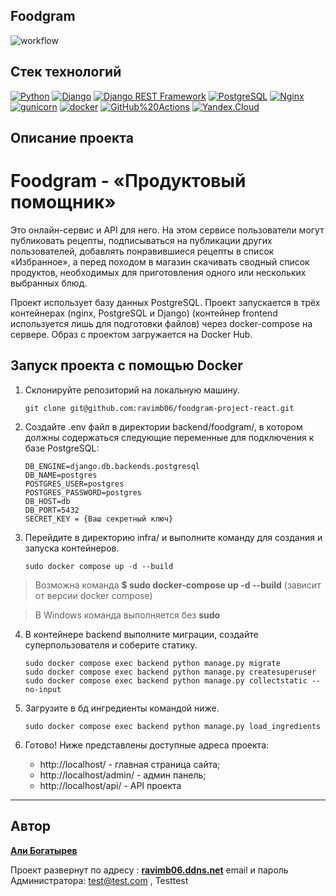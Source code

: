 ## Foodgram

![workflow](https://github.com/ravimb06/foodgram-project-react/actions/workflows/main.yml/badge.svg)

## Стек технологий

[![Python](https://img.shields.io/badge/-Python-464646?style=flat-square&logo=Python)](https://www.python.org/)
[![Django](https://img.shields.io/badge/-Django-464646?style=flat-square&logo=Django)](https://www.djangoproject.com/)
[![Django REST Framework](https://img.shields.io/badge/-Django%20REST%20Framework-464646?style=flat-square&logo=Django%20REST%20Framework)](https://www.django-rest-framework.org/)
[![PostgreSQL](https://img.shields.io/badge/-PostgreSQL-464646?style=flat-square&logo=PostgreSQL)](https://www.postgresql.org/)
[![Nginx](https://img.shields.io/badge/-NGINX-464646?style=flat-square&logo=NGINX)](https://nginx.org/ru/)
[![gunicorn](https://img.shields.io/badge/-gunicorn-464646?style=flat-square&logo=gunicorn)](https://gunicorn.org/)
[![docker](https://img.shields.io/badge/-Docker-464646?style=flat-square&logo=docker)](https://www.docker.com/)
[![GitHub%20Actions](https://img.shields.io/badge/-GitHub%20Actions-464646?style=flat-square&logo=GitHub%20actions)](https://github.com/features/actions)
[![Yandex.Cloud](https://img.shields.io/badge/-Yandex.Cloud-464646?style=flat-square&logo=Yandex.Cloud)](https://cloud.yandex.ru/)

## Описание проекта
# Foodgram - «Продуктовый помощник»

Это онлайн-сервис и API для него. На этом сервисе пользователи могут публиковать рецепты, подписываться на публикации других пользователей, добавлять понравившиеся рецепты в список «Избранное», а перед походом в магазин скачивать сводный список продуктов, необходимых для приготовления одного или нескольких выбранных блюд.

Проект использует базу данных PostgreSQL. Проект запускается в трёх контейнерах (nginx, PostgreSQL и Django) (контейнер frontend используется лишь для подготовки файлов) через docker-compose на сервере. Образ с проектом загружается на Docker Hub.

## Запуск проекта с помощью Docker

1. Склонируйте репозиторий на локальную машину.

    ```
    git clone git@github.com:ravimb06/foodgram-project-react.git
    ```

2. Создайте .env файл в директории backend/foodgram/, в котором должны содержаться следующие переменные для подключения к базе PostgreSQL:

    ```
    DB_ENGINE=django.db.backends.postgresql
    DB_NAME=postgres
    POSTGRES_USER=postgres
    POSTGRES_PASSWORD=postgres
    DB_HOST=db
    DB_PORT=5432
    SECRET_KEY = {Ваш секретный ключ}
    ```

3. Перейдите в директорию infra/ и выполните команду для создания и запуска контейнеров.
    ```
    sudo docker compose up -d --build
    ```
> Возможна команда **$ sudo docker-compose up -d --build** (зависит от версии docker compose)

> В Windows команда выполняется без **sudo**

4. В контейнере backend выполните миграции, создайте суперпользователя и соберите статику.

    ```
    sudo docker compose exec backend python manage.py migrate
    sudo docker compose exec backend python manage.py createsuperuser
    sudo docker compose exec backend python manage.py collectstatic --no-input 
    ```

5. Загрузите в бд ингредиенты командой ниже.

    ```
    sudo docker compose exec backend python manage.py load_ingredients
    ```

6. Готово! Ниже представлены доступные адреса проекта:
    -  http://localhost/ - главная страница сайта;
    -  http://localhost/admin/ - админ панель;
    -  http://localhost/api/ - API проекта

---
## Автор
**[Али Богатырев](https://github.com/ravimb06)**

Проект развернут по адресу : **[ravimb06.ddns.net](http://ravimb06.ddns.net/recipes)**
email и пароль Администратора: test@test.com , Testtest